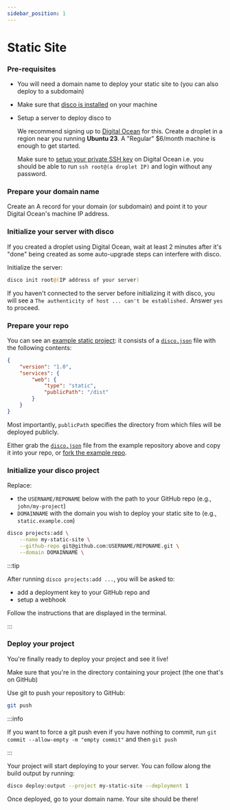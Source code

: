 ```yaml
---
sidebar_position: 1
---
```


# Static Site

### Pre-requisites

- You will need a domain name to deploy your static site to (you can also deploy to a subdomain)
- Make sure that [disco is installed](../installation) on your machine
- Setup a server to deploy disco to

  We recommend signing up to [Digital Ocean](https://www.digitalocean.com/) for this. Create a droplet in a region near you running **Ubuntu 23**. A "Regular" $6/month machine is enough to get started.

  Make sure to [setup your private SSH key](https://docs.digitalocean.com/products/droplets/how-to/add-ssh-keys/) on Digital Ocean i.e. you should be able to run `ssh root@(a droplet IP)` and login without any password.

### Prepare your domain name

Create an A record for your domain (or subdomain) and point it to your Digital Ocean's machine IP address.

### Initialize your server with disco

If you created a droplet using Digital Ocean, wait at least 2 minutes after it's "done" being created as some auto-upgrade steps can interfere with disco.

Initialize the server:

```bash
disco init root@(IP address of your server)
```

If you haven't connected to the server before initializing it with disco, you will see a `The authenticity of host ... can't be established.` Answer `yes` to proceed.

### Prepare your repo

You can see an [example static project](https://github.com/letsdiscodev/example-static-site): it consists of a [`disco.json`](https://github.com/letsdiscodev/example-static-site/blob/main/disco.json) file with the following contents:

```json
{
    "version": "1.0",
    "services": {
        "web": {
            "type": "static",
            "publicPath": "/dist"
        }
    }
}
```

Most importantly, `publicPath` specifies the directory from which files will be deployed publicly.

Either grab the [`disco.json`](https://github.com/letsdiscodev/example-static-site/blob/main/disco.json) file from the example repository above and copy it into your repo, or [fork the example repo](https://github.com/letsdiscodev/example-static-site/fork).

### Initialize your disco project

Replace:
- the `USERNAME/REPONAME` below with the path to your GitHub repo (e.g., `john/my-project`)
- `DOMAINNAME` with the domain you wish to deploy your static site to (e.g., `static.example.com`)

```bash
disco projects:add \
    --name my-static-site \
    --github-repo git@github.com:USERNAME/REPONAME.git \
    --domain DOMAINNAME \
```

:::tip

After running `disco projects:add ...`, you will be asked to:
- add a deployment key to your GitHub repo and
- setup a webhook

Follow the instructions that are displayed in the terminal.

:::


### Deploy your project

You're finally ready to deploy your project and see it live!

Make sure that you're in the directory containing your project (the one that's on GitHub)

Use git to push your repository to GitHub:

```bash
git push
```

:::info

If you want to force a git push even if you have nothing to commit, run `git commit --allow-empty -m "empty commit"` and then `git push`

:::

Your project will start deploying to your server. You can follow along the build output by running:

```bash
disco deploy:output --project my-static-site --deployment 1
```

Once deployed, go to your domain name. Your site should be there!
